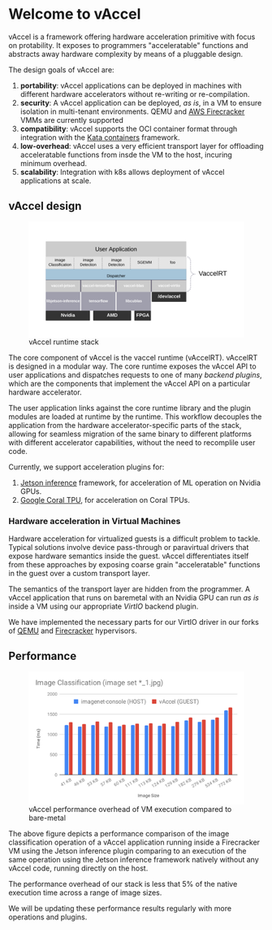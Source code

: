 # Welcome to vAccel

vAccel is a framework offering hardware acceleration primitive with focus on
protability. It exposes to programmers "acceleratable" functions and abstracts
away hardware complexity by means of a pluggable design.

The design goals of vAccel are:

1. **portability**: vAccel applications can be deployed in machines with
different hardware accelerators without re-writing or re-compilation.
2. **security**: A vAccel application can be deployed, *as is*, in a VM to
ensure isolation in multi-tenant environments. QEMU and
[AWS Firecracker](https://firecracker-microvm.github.io/) VMMs are currently
supported
3. **compatibility**: vAccel supports the OCI container format through integration
with the [Kata containers](https://katacontainers.io/) framework.
4. **low-overhead**: vAccel uses a very efficient transport layer for offloading
acceleratable functions from insde the VM to the host, incuring minimum overhead.
5. **scalability**: Integration with k8s allows deployment of vAccel applications
at scale.

## vAccel design

<figure>
  <img src="img/vaccel.svg" width="600" align=left />
  <figcaption>vAccel runtime stack</figcaption>
</figure>

The core component of vAccel is the vaccel runtime (vAccelRT). vAccelRT is
designed in a modular way. The core runtime exposes the vAccel API to user
applications and dispatches requests to one of many *backend plugins*, which
are the components that implement the vAccel API on a particular hardware
accelerator.

The user application links against the core runtime library and the plugin
modules are loaded at runtime by the runtime. This workflow decouples the
application from the hardware accelerator-specific parts of the stack, allowing
for seamless migration of the same binary to different platforms with different
accelerator capabilities, without the need to recomplile user code.

Currently, we support acceleration plugins for:

1. [Jetson inference](https://github.com/dusty-nv/jetson-inference) framework,
for acceleration of ML operation on Nvidia GPUs.
2. [Google Coral TPU](https://www.coral.ai/), for acceleration on Coral TPUs.

### Hardware acceleration in Virtual Machines

Hardware acceleration for virtualized guests is a difficult problem to tackle.
Typical solutions involve device pass-through or paravirtual drivers that
expose hardware semantics inside the guest. vAccel differentiates itself from
these approaches by exposing coarse grain "acceleratable" functions in the guest
over a custom transport layer.

The semantics of the transport layer are hidden from the programmer. A vAccel
application that runs on baremetal with an Nvidia GPU can run *as is* inside
a VM using our appropriate *VirtIO* backend plugin. 

We have implemented the necessary parts for our VirtIO driver in our forks of
[QEMU](https://github.com/cloudkernels/qemu-vaccel/tree/vaccelrt) and
[Firecracker](https://github.com/cloudkernels/firecracker) hypervisors.

## Performance

<figure>
  <img src="img/perf_bm.svg" width="600" align=left />
  <figcaption>vAccel performance overhead of VM execution compared to bare-metal</figcaption>
</figure>

The above figure depicts a performance comparison of the image classification
operation of a vAccel application running inside a Firecracker VM using the
Jetson inference plugin comparing to an execution of the same operation using
the Jetson inference framework natively without any vAccel code, running directly
on the host.

The performance overhead of our stack is less that 5% of the native execution
time across a range of image sizes.

We will be updating these performance results regularly with more operations and
plugins.
